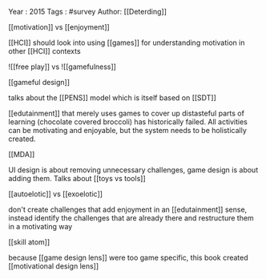 Year   : 2015
Tags   : #survey
Author: [[Deterding]]

[[motivation]] vs [[enjoyment]]

[[HCI]] should look into using [[games]] for understanding motivation in other [[HCI]] contexts

![[free play]] vs ![[gamefulness]]

[[gameful design]]

talks about the [[PENS]] model which is itself based on [[SDT]]

[[edutainment]] that merely uses games to cover up distasteful parts of learning (chocolate covered broccoli) has historically failed. All activities can be motivating and enjoyable, but the system needs to be holistically created.

[[MDA]]

UI design is about removing unnecessary challenges, game design is about adding them. Talks about [[toys vs tools]]

[[autoelotic]] vs [[exoelotic]]

don't create challenges that add enjoyment in an [[edutainment]] sense, instead identify the challenges that are already there and restructure them in a motivating way

[[skill atom]]

because [[game design lens]] were too game specific, this book created [[motivational design lens]]
